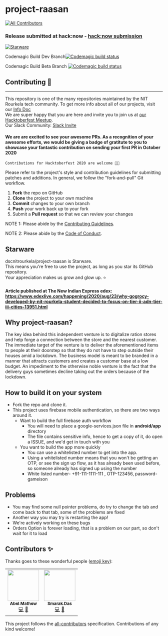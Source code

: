 # project-raasan
<!-- ALL-CONTRIBUTORS-BADGE:START - Do not remove or modify this section -->
[![All Contributors](https://img.shields.io/badge/all_contributors-2-orange.svg?style=flat-square)](#contributors-)
<!-- ALL-CONTRIBUTORS-BADGE:END -->

 ### Release submitted at hack:now - [hack:now submission](https://github.com/developer-student-clubs-nitr/project-raasan/releases/tag/v0.2.0%2B2) 

[![Starware](https://img.shields.io/badge/Starware-⭐-black?labelColor=f9b00d)](https://github.com/zepfietje/starware)

Codemagic Build Dev Branch[![Codemagic build status](https://api.codemagic.io/apps/5e8dd577b386120018de1093/5eb2c6076297a11e6cb1e9b2/status_badge.svg)](https://codemagic.io/apps/5e8dd577b386120018de1093/5eb2c6076297a11e6cb1e9b2/latest_build)

Codemagic Build Beta Branch
[![Codemagic build status](https://api.codemagic.io/apps/5e8dd577b386120018de1093/5e8dd577b386120018de1092/status_badge.svg)](https://codemagic.io/apps/5e8dd577b386120018de1093/5e8dd577b386120018de1092/latest_build)

## Contributing 🎃
------------

This repository is one of the many repositories maintained by the NIT Rourkela tech community. To get more info about all of our projects, visit our [Info Doc](https://www.notion.so/c019f8d965c24047b92f227a1b20fe4b?v=b1de077e3ea54a7daf480e8ca59e3167) <br>
We are super happy that you are here and invite you to join us at [our Hacktoberfest Meetup](http://bit.ly/NITR-HF). <br>
Our Slack Community: [Slack Invite](http://bit.ly/NITRDevs) <br>
#### We are are excited to see your awesome PRs. As a recognition of your awesome efforts, we would be giving a badge of gratitute to you to showcase your fantastic contribution on sending your first PR in October 2020 
`Contributions for Hacktoberfest 2020 are welcome 🎉🎉`

Please refer to the project's style and contribution guidelines for submitting patches and additions. In general, we follow the "fork-and-pull" Git workflow.

 1. **Fork** the repo on GitHub
 2. **Clone** the project to your own machine
 3. **Commit** changes to your own branch
 4. **Push** your work back up to your fork
 5. Submit a **Pull request** so that we can review your changes

NOTE 1: Please abide by the [Contributing Guidelines](https://github.com/dscnitrourkela/project-raasan/blob/development/CONTRIBUTING.md).

NOTE 2: Please abide by the [Code of Conduct](https://github.com/dscnitrourkela/project-raasan/blob/development/CODE_OF_CONDUCT.md).

## Starware

dscnitrourkela/project-raasan is Starware.  
This means you're free to use the project, as long as you star its GitHub repository.  
Your appreciation makes us grow and glow up. ⭐


#### Article published at The New Indian Express edex: https://www.edexlive.com/happening/2020/aug/23/why-gogrocy-developed-by-nit-rourkela-student-decided-to-focus-on-tier-ii-adn-tier-iii-cities-13951.html

## Why project-raasan?
The key idea behind this independent venture is to digitalize ration stores and help forge a connection between the store and the nearest customer. The immediate target of the venture is to deliver the aforementioned items to people at their doorstep so that they do not have to step outside their houses amid a lockdown. The business model is meant to be branded in a manner that attracts customers and creates a customer base at a low budget. An impediment to the otherwise noble venture is the fact that the delivery guys sometimes decline taking out the orders because of the lockdown.

## How to build it on your system
* Fork the repo and clone it.
* This project uses firebase mobile authentication, so there are two ways around it.
  * Want to build the full firebase auth workflow
    * You will need to place a google-services.json file in **android/app** directory
    * The file contains sensitive info, hence to get a copy of it, do open a ISSUE, and we'd get in touch with you
  * You want to build the app more quickly
    * You can use a whitelisted number to get into the app.
    * Using a whitelisted number means that you won't be getting an OTP, or see the sign up flow, as it has already been used before, so someone already has signed up using the number
    * White listed number- +91-111-1111-111 , OTP-123456, password- gameison
 
 ## Problems
* You may find some null pointer problems, do try to change the tab and come back to that tab, some of the problems are fixed
* Another way you may try is restarting the app!
* We're actively working on these bugs
* Orders Option is forever loading, that is a problem on our part, so don't wait for it to load
 
 

## Contributors ✨

Thanks goes to these wonderful people ([emoji key](https://allcontributors.org/docs/en/emoji-key)):

<!-- ALL-CONTRIBUTORS-LIST:START - Do not remove or modify this section -->
<!-- prettier-ignore-start -->
<!-- markdownlint-disable -->
<table>
  <tr>
    <td align="center"><a href="https://designrknight-website.web.app/"><img src="https://avatars0.githubusercontent.com/u/27865704?v=4" width="100px;" alt=""/><br /><sub><b>Abel Mathew</b></sub></a><br /><a href="https://github.com/dscnitrourkela/project-raasan/commits?author=DesignrKnight" title="Code">💻</a> <a href="#projectManagement-DesignrKnight" title="Project Management">📆</a></td>
    <td align="center"><a href="https://github.com/Thesmader"><img src="https://avatars2.githubusercontent.com/u/34758667?v=4" width="100px;" alt=""/><br /><sub><b>Smarak Das</b></sub></a><br /><a href="https://github.com/dscnitrourkela/project-raasan/commits?author=Thesmader" title="Code">💻</a> <a href="#projectManagement-Thesmader" title="Project Management">📆</a></td>
  </tr>
</table>

<!-- markdownlint-enable -->
<!-- prettier-ignore-end -->
<!-- ALL-CONTRIBUTORS-LIST:END -->

This project follows the [all-contributors](https://github.com/all-contributors/all-contributors) specification. Contributions of any kind welcome!